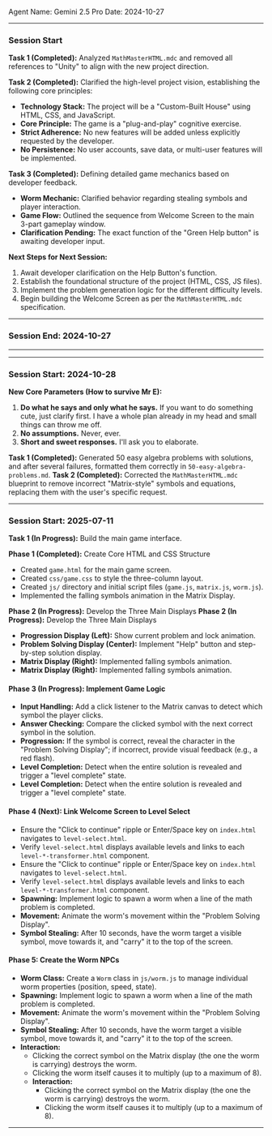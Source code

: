 Agent Name: Gemini 2.5 Pro
Date: 2024-10-27

---
### Session Start

**Task 1 (Completed):** Analyzed `MathMasterHTML.mdc` and removed all references to "Unity" to align with the new project direction.

**Task 2 (Completed):** Clarified the high-level project vision, establishing the following core principles:
- **Technology Stack:** The project will be a "Custom-Built House" using HTML, CSS, and JavaScript.
- **Core Principle:** The game is a "plug-and-play" cognitive exercise.
- **Strict Adherence:** No new features will be added unless explicitly requested by the developer.
- **No Persistence:** No user accounts, save data, or multi-user features will be implemented.

**Task 3 (Completed):** Defining detailed game mechanics based on developer feedback.
- **Worm Mechanic:** Clarified behavior regarding stealing symbols and player interaction.
- **Game Flow:** Outlined the sequence from Welcome Screen to the main 3-part gameplay window.
- **Clarification Pending:** The exact function of the "Green Help button" is awaiting developer input.

**Next Steps for Next Session:**
1. Await developer clarification on the Help Button's function.
2. Establish the foundational structure of the project (HTML, CSS, JS files).
3. Implement the problem generation logic for the different difficulty levels.
4. Begin building the Welcome Screen as per the `MathMasterHTML.mdc` specification.
---
### Session End: 2024-10-27
---

---
### Session Start: 2024-10-28

**New Core Parameters (How to survive Mr E):**
1.  **Do what he says and only what he says.** If you want to do something cute, just clarify first. I have a whole plan already in my head and small things can throw me off.
2.  **No assumptions.** Never, ever.
3.  **Short and sweet responses.** I'll ask you to elaborate.

**Task 1 (Completed):** Generated 50 easy algebra problems with solutions, and after several failures, formatted them correctly in `50-easy-algebra-problems.md`.
**Task 2 (Completed):** Corrected the `MathMasterHTML.mdc` blueprint to remove incorrect "Matrix-style" symbols and equations, replacing them with the user's specific request.

---
### Session Start: 2025-07-11

**Task 1 (In Progress):** Build the main game interface.

**Phase 1 (Completed):** Create Core HTML and CSS Structure
- Created `game.html` for the main game screen.
- Created `css/game.css` to style the three-column layout.
- Created `js/` directory and initial script files (`game.js`, `matrix.js`, `worm.js`).
- Implemented the falling symbols animation in the Matrix Display.

**Phase 2 (In Progress):** Develop the Three Main Displays
**Phase 2 (In Progress):** Develop the Three Main Displays

- **Progression Display (Left):** Show current problem and lock animation.
- **Problem Solving Display (Center):** Implement "Help" button and step-by-step solution display.
- **Matrix Display (Right):** Implemented falling symbols animation.
- **Matrix Display (Right):** Implemented falling symbols animation.

#### Phase 3 (In Progress): Implement Game Logic

- **Input Handling:** Add a click listener to the Matrix canvas to detect which symbol the player clicks.
- **Answer Checking:** Compare the clicked symbol with the next correct symbol in the solution.
- **Progression:** If the symbol is correct, reveal the character in the "Problem Solving Display"; if incorrect, provide visual feedback (e.g., a red flash).
- **Level Completion:** Detect when the entire solution is revealed and trigger a "level complete" state.
- **Level Completion:** Detect when the entire solution is revealed and trigger a "level complete" state.

#### Phase 4 (Next): Link Welcome Screen to Level Select

- Ensure the "Click to continue" ripple or Enter/Space key on `index.html` navigates to `level-select.html`.
- Verify `level-select.html` displays available levels and links to each `level-*-transformer.html` component.
- Ensure the "Click to continue" ripple or Enter/Space key on `index.html` navigates to `level-select.html`.
- Verify `level-select.html` displays available levels and links to each `level-*-transformer.html` component.
- **Spawning:** Implement logic to spawn a worm when a line of the math problem is completed.
- **Movement:** Animate the worm's movement within the "Problem Solving Display".
- **Symbol Stealing:** After 10 seconds, have the worm target a visible symbol, move towards it, and "carry" it to the top of the screen.
#### Phase 5: Create the Worm NPCs

- **Worm Class:** Create a `Worm` class in `js/worm.js` to manage individual worm properties (position, speed, state).
- **Spawning:** Implement logic to spawn a worm when a line of the math problem is completed.
- **Movement:** Animate the worm's movement within the "Problem Solving Display".
- **Symbol Stealing:** After 10 seconds, have the worm target a visible symbol, move towards it, and "carry" it to the top of the screen.
- **Interaction:**
  - Clicking the correct symbol on the Matrix display (the one the worm is carrying) destroys the worm.
  - Clicking the worm itself causes it to multiply (up to a maximum of 8).
  - **Interaction:**
    - Clicking the correct symbol on the Matrix display (the one the worm is carrying) destroys the worm.
    - Clicking the worm itself causes it to multiply (up to a maximum of 8).
---